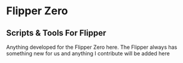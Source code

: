# Flipper Zero
## Scripts &amp; Tools For Flipper
Anything developed for the Flipper Zero here. The Flipper always has something new for us and anything I contribute will be added here
